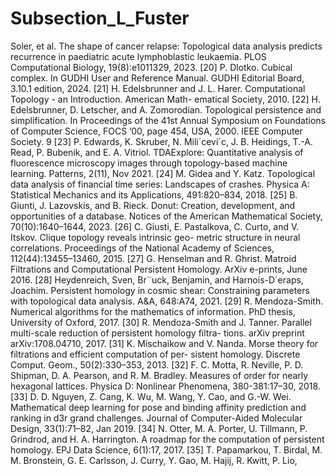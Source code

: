 # Subsection_L_Fuster

Soler, et al. The shape of cancer relapse: Topological data analysis predicts recurrence in paediatric acute lymphoblastic leukaemia. PLOS Computational Biology, 19(8):e1011329, 2023. [20] P. Dlotko. Cubical complex. In GUDHI User and Reference Manual. GUDHI Editorial Board, 3.10.1 edition, 2024. [21] H. Edelsbrunner and J. L. Harer. Computational Topology - an Introduction. American Math- ematical Society, 2010. [22] H. Edelsbrunner, D. Letscher, and A. Zomorodian. Topological persistence and simplification. In Proceedings of the 41st Annual Symposium on Foundations of Computer Science, FOCS ’00, page 454, USA, 2000. IEEE Computer Society. 9 [23] P. Edwards, K. Skruber, N. Mili´cevi´c, J. B. Heidings, T.-A. Read, P. Bubenik, and E. A. Vitriol. TDAExplore: Quantitative analysis of fluorescence microscopy images through topology-based machine learning. Patterns, 2(11), Nov 2021. [24] M. Gidea and Y. Katz. Topological data analysis of financial time series: Landscapes of crashes. Physica A: Statistical Mechanics and its Applications, 491:820–834, 2018. [25] B. Giunti, J. Lazovskis, and B. Rieck. Donut: Creation, development, and opportunities of a database. Notices of the American Mathematical Society, 70(10):1640–1644, 2023. [26] C. Giusti, E. Pastalkova, C. Curto, and V. Itskov. Clique topology reveals intrinsic geo- metric structure in neural correlations. Proceedings of the National Academy of Sciences, 112(44):13455–13460, 2015. [27] G. Henselman and R. Ghrist. Matroid Filtrations and Computational Persistent Homology. ArXiv e-prints, June 2016. [28] Heydenreich, Sven, Br¨uck, Benjamin, and Harnois-D´eraps, Joachim. Persistent homology in cosmic shear: Constraining parameters with topological data analysis. A&A, 648:A74, 2021. [29] R. Mendoza-Smith. Numerical algorithms for the mathematics of information. PhD thesis, University of Oxford, 2017. [30] R. Mendoza-Smith and J. Tanner. Parallel multi-scale reduction of persistent homology filtra- tions. arXiv preprint arXiv:1708.04710, 2017. [31] K. Mischaikow and V. Nanda. Morse theory for filtrations and efficient computation of per- sistent homology. Discrete Comput. Geom., 50(2):330–353, 2013. [32] F. C. Motta, R. Neville, P. D. Shipman, D. A. Pearson, and R. M. Bradley. Measures of order for nearly hexagonal lattices. Physica D: Nonlinear Phenomena, 380-381:17–30, 2018. [33] D. D. Nguyen, Z. Cang, K. Wu, M. Wang, Y. Cao, and G.-W. Wei. Mathematical deep learning for pose and binding affinity prediction and ranking in d3r grand challenges. Journal of Computer-Aided Molecular Design, 33(1):71–82, Jan 2019. [34] N. Otter, M. A. Porter, U. Tillmann, P. Grindrod, and H. A. Harrington. A roadmap for the computation of persistent homology. EPJ Data Science, 6(1):17, 2017. [35] T. Papamarkou, T. Birdal, M. M. Bronstein, G. E. Carlsson, J. Curry, Y. Gao, M. Hajij, R. Kwitt, P. Lio,